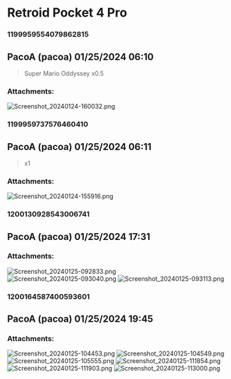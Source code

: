 # Retroid Pocket 4 Pro
### 1199959554079862815
## PacoA (pacoa) 01/25/2024 06:10 

> Super Mario Oddyssey 
>  x0.5
### Attachments: 
![Screenshot_20240124-160032.png](https://yuzudiscordbackup.s3.us-west-2.amazonaws.com/files-media/1199959554079862815_Screenshot_20240124-160032.png)

### 1199959737576460410
## PacoA (pacoa) 01/25/2024 06:11 

> x1
### Attachments: 
![Screenshot_20240124-155916.png](https://yuzudiscordbackup.s3.us-west-2.amazonaws.com/files-media/1199959737576460410_Screenshot_20240124-155916.png)

### 1200130928543006741
## PacoA (pacoa) 01/25/2024 17:31 

> 
### Attachments: 
![Screenshot_20240125-092833.png](https://yuzudiscordbackup.s3.us-west-2.amazonaws.com/files-media/1200130928543006741_Screenshot_20240125-092833.png)
![Screenshot_20240125-093040.png](https://yuzudiscordbackup.s3.us-west-2.amazonaws.com/files-media/1200130928543006741_Screenshot_20240125-093040.png)
![Screenshot_20240125-093113.png](https://yuzudiscordbackup.s3.us-west-2.amazonaws.com/files-media/1200130928543006741_Screenshot_20240125-093113.png)

### 1200164587400593601
## PacoA (pacoa) 01/25/2024 19:45 

> 
### Attachments: 
![Screenshot_20240125-104453.png](https://yuzudiscordbackup.s3.us-west-2.amazonaws.com/files-media/1200164587400593601_Screenshot_20240125-104453.png)
![Screenshot_20240125-104549.png](https://yuzudiscordbackup.s3.us-west-2.amazonaws.com/files-media/1200164587400593601_Screenshot_20240125-104549.png)
![Screenshot_20240125-105555.png](https://yuzudiscordbackup.s3.us-west-2.amazonaws.com/files-media/1200164587400593601_Screenshot_20240125-105555.png)
![Screenshot_20240125-111854.png](https://yuzudiscordbackup.s3.us-west-2.amazonaws.com/files-media/1200164587400593601_Screenshot_20240125-111854.png)
![Screenshot_20240125-111903.png](https://yuzudiscordbackup.s3.us-west-2.amazonaws.com/files-media/1200164587400593601_Screenshot_20240125-111903.png)
![Screenshot_20240125-113000.png](https://yuzudiscordbackup.s3.us-west-2.amazonaws.com/files-media/1200164587400593601_Screenshot_20240125-113000.png)

